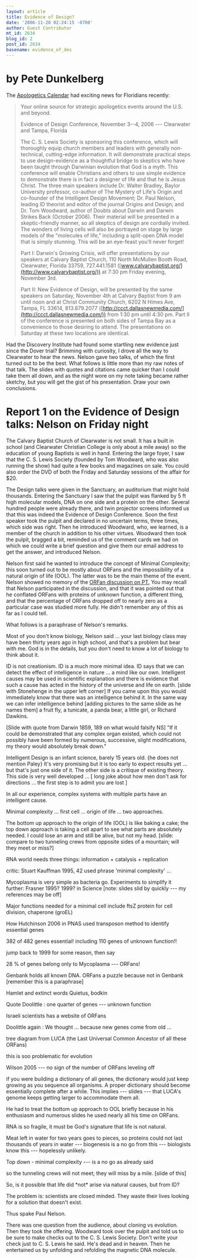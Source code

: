 ```yaml
---
layout: article
title: Evidence of Design?
date: '2006-11-20 02:24:15 -0700'
author: Guest Contributor
mt_id: 2634
blog_id: 2
post_id: 2634
basename: evidence_of_des
---
```

# by Pete Dunkelberg

The [Apologetics Calendar](http://www.apologetics.org/apologetics-calendar.html) had exciting news for Floridians recently:

> Your online source for strategic apologetics events around the U.S. and beyond.
> 
> Evidence of Design Conference, November 3--4, 2006 --- Clearwater and Tampa, Florida
> 
> The C. S. Lewis Society is sponsoring this conference, which will thoroughly equip church members and leaders with generally non-technical, cutting-edge information.   It will demonstrate practical steps to use design-evidence as a thoughtful bridge to skeptics who have been taught through Darwinian evolution that God is a myth.  This conference will enable Christians and others to use simple evidence to demonstrate there is in fact a designer of life and that he is Jesus Christ.  The three main speakers include Dr. Walter Bradley, Baylor University professor, co-author of The Mystery of Life's Origin and co-founder of the Intelligent Design Movement;  Dr. Paul Nelson, leading ID theorist and editor of the journal Origins and Design; and Dr. Tom Woodward, author of Doubts about Darwin and Darwin Strikes Back (October 2006).   Their material will be presented in a skeptic-friendly manner, so all skeptics of design are cordially invited.  The wonders of living cells will also be portrayed on stage by large models of the "molecules of life," including a split-open DNA model that is simply stunning.  This will be an eye-feast you'll never forget!
> 
> Part I:  Darwin's Growing Crisis, will offer presentations by our speakers at Calvary Baptist Church, 110 North McMullen Booth Road, Clearwater, Florida 33759, 727.441.1581 ([www.calvarybaptist.org/](http://www.calvarybaptist.org/)) at 7:30 pm Friday evening, November 3rd.
> 
> Part II:  New Evidence of Design, will be presented by the same speakers on Saturday, November 4th at Calvary Baptist from 9 am until noon and at Christ Community Church, 6202 N Himes Ave, Tampa, FL 33614, 813.879.2077 ([http://ccct.dallasnewmedia.com/](http://ccct.dallasnewmedia.com/)) from 1:30 pm until 4:30 pm. Part II of the conference is presented on both sides of Tampa Bay as a convenience to those desiring to attend.  The presentations on Saturday at these two locations are identical.

Had the Discovery Institute had found some startling new evidence just since the Dover trial?  Brimming with curiosity, I drove all the way to Clearwater to hear the news.  Nelson gave two talks, of which the first turned out to be the best.  What follows is little more than my raw notes of that talk.  The slides with quotes and citations came quicker than I could take them all down, and as the night wore on my note taking became rather sketchy, but you will get the gist of his presentation. Draw your own conclusions.

# Report 1 on the Evidence of Design talks: Nelson on Friday night

The Calvary Baptist Church of Clearwater is not small.  It has a built in school (and Clearwater Christian College is only about a mile away) so the education of young Baptists is well in hand. Entering the large foyer, I saw that the C. S. Lewis Society (founded by Tom Woodward, who was also running the show) had quite a few books and magazines on sale. You could also order the DVD of both the Friday and Saturday sessions of the affair for $20.

The Design talks were given in the Sanctuary, an auditorium that might hold thousands. Entering the Sanctuary I saw that the pulpit was flanked by 5 ft high molecular models, DNA on one side and a protein on the other. Several hundred people were already there, and twin projector screens informed us that this was indeed the Evidence of Design Conference. Soon the first speaker took the pulpit and declared in no uncertain terms, three times, which side was right. Then he introduced Woodward, who, we learned, is a member of the church in addition to his other virtues. Woodward then took the pulpit, bragged a bit, reminded us of the comment cards we had on which we could write a brief question and give them our email address to get the answer, and introduced Nelson.

Nelson first said he wanted to introduce the concept of Minimal Complexity; this soon turned out to be mostly about ORFans and the impossibility of a natural origin of life (OOL). The latter was to be the main theme of the event. Nelson showed no memory of the [ ORFan discussion on PT.](http://www.pandasthumb.org/archives/2006/04/an_argument_is.html)  You may recall that Nelson participated in the discussion, and that it was pointed out that he conflated ORFans with proteins of unknown function, a different thing, and that the percentage of ORFans dropped off to nearly zero as a particular case was studied more fully. He didn't remember any of this as far as I could tell.

What follows is a paraphrase of Nelson's remarks.

Most of you don't know biology, Nelson said ... your last biology class may have been thirty years ago in high school, and that's a problem but bear with me.  God is in the details, but you don't need to know a lot of biology to think about it.

ID is not creationism. ID is a much more minimal idea.  ID says that we can detect the effect of intelligence in nature ... a mind like our own. Intelligent causes may be used in scientific explanation and there is evidence that such a cause has acted in the history of the universe and life on earth. \[slide with Stonehenge in the upper left corner\] If you came upon this you would immediately know that there was an intelligence behind it. In the same way we can infer intelligence behind \[adding pictures to the same slide as he names them\] a fruit fly, a tunicate, a panda bear, a little girl, or Richard Dawkins.

\[Slide with quote from Darwin 1859, 189 on what would falsify NS\] "If it could be demonstrated that any complex organ existed, which could not possibly have been formed by numerous, successive, slight modifications, my theory would absolutely break down."

Intelligent Design is an infant science, barely 15 years old. {he does not mention Paley} It's very promising but it is too early to expect results yet ... but that's just one side of it.  The other side is a critique of existing theory.  This side is very well developed ... \[ long joke about how men don't ask for directions ... the first step is to admit you are lost \]

In all our experience, complex systems with multiple parts have an intelligent cause.

Minimal complexity ... first cell ... origin of life ... two approaches.

The bottom up approach to the origin of life (OOL) is like baking a cake; the top down approach is taking a cell apart to see what parts are absolutely needed.  I could lose an arm and still be alive, but not my head.  \[slide: compare to two tunneling crews from opposite sides of a mountain; will they meet or miss?\]

RNA world needs three things: information + catalysis + replication

critic: Stuart Kauffman 1995, 42 used phrase 'minimal complexity' ...

Mycoplasma is very simple as bacteria go.  Experiments to simplify it further: Frasner 1995? 1999? in Science \[note: slides slid by quickly --- my references may be off\]

Major functions needed for a minimal cell include ftsZ protein for cell division, chaperone (groEL)

How Hutchinson 2006 in PNAS used transposon method to identify essential genes

382 of 482 genes essential! including 110 genes of unknown function!!

jump back to 1999 for some reason, then say

28 % of genes belong only to Mycoplasma --- ORFans!

Genbank holds all known DNA.  ORFans a puzzle because not in Genbank \[remember this is a paraphrase\]

Hamlet and extinct words Quietus, bodkin

Quote Doolittle : one quarter of genes --- unknown function

Israeli scientists has a website of ORFans

Doolittle again : We thought ... because new genes come from old ...

tree diagram from LUCA (the Last Universal Common Ancestor of all these ORFans)

this is soo problematic for evolution

Wilson 2005 --- no sign of the number of ORFans leveling off

if you were building a dictionary of all genes, the dictionary would just keep growing as you sequence all organisms. A proper dictionary should become essentially complete after a while. This implies --- slides --- that LUCA's genome keeps getting larger to accommodate them all.

He had to treat the bottom up approach to OOL briefly because in his enthusiasm and numerous slides he used nearly all his time on ORFans.

RNA is so fragile, it must be God's signature that life is not natural.

Meat left in water for two years goes to pieces, so proteins could not last thousands of years in water --- biogenesis is a no go from this --- biologists know this --- hopelessly unlikely.

Top down - minimal complexity --- is a no go as already said

so the tunneling crews will not meet; they will miss by a mile. \[slide of this\]

So, is it possible that life did \*not\* arise via natural causes, but from ID?

The problem is: scientists are closed minded.  They waste their lives looking for a solution that doesn't exist.

Thus spake Paul Nelson.

There was one question from the audience, about cloning vs evolution. Then they took the offering.  Woodward took over the pulpit and told us to be sure to make checks out to the C. S. Lewis Society. Don't write your check just to C. S. Lewis he said. He's dead and in heaven. Then he entertained us by unfolding and refolding the magnetic DNA molecule.

